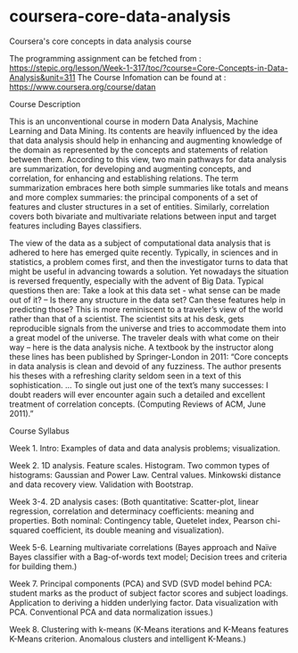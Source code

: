 coursera-core-data-analysis
===========================

Coursera's core concepts in data analysis course

The programming assignment can be fetched from : https://stepic.org/lesson/Week-1-317/toc/?course=Core-Concepts-in-Data-Analysis&unit=311
The Course Infomation can be found at : https://www.coursera.org/course/datan

Course Description

This is an unconventional course in modern Data Analysis, Machine Learning and Data Mining. Its contents are heavily influenced by the idea that data analysis should help in enhancing and augmenting knowledge of the domain as represented by the concepts and statements of relation between them. According to this view, two main pathways for data analysis are summarization, for developing and augmenting concepts, and correlation, for enhancing and establishing relations. The term summarization embraces here both simple summaries like totals and means and more complex summaries: the principal components of a set of features and cluster structures in a set of entities. Similarly, correlation covers both bivariate and multivariate relations between input and target features including Bayes classifiers.

The view of the data as a subject of computational data analysis that is adhered to here has emerged quite recently. Typically, in sciences and in statistics, a problem comes first, and then the investigator turns to data that might be useful in advancing towards a solution. Yet nowadays the situation is reversed frequently, especially with the advent of Big Data. Typical questions then are: Take a look at this data set - what sense can be made out of it? – Is there any structure in the data set? Can these features help in predicting those? This is more reminiscent to a traveler’s view of the world rather than that of a scientist. The scientist sits at his desk, gets reproducible signals from the universe and tries to accommodate them into a great model of the universe. The traveler deals with what come on their way – here is the data analysis niche.  A textbook by the instructor along these lines has been published by Springer-London in 2011: “Core concepts in data analysis is clean and devoid of any fuzziness. The author presents his theses with a refreshing clarity seldom seen in a text of this sophistication. … To single out just one of the text’s many successes: I doubt readers will ever encounter again such a detailed and excellent treatment of correlation concepts. (Computing Reviews of ACM, June 2011).”

Course Syllabus

Week 1. Intro: Examples of data and data analysis problems; visualization.       

Week 2. 1D analysis. Feature scales. Histogram. Two common types of histograms: Gaussian and Power Law. Central values. Minkowski distance and data recovery view. Validation with Bootstrap.           

Week 3-4. 2D analysis cases:
(Both quantitative: Scatter-plot, linear regression, correlation and determinacy coefficients: meaning and properties. Both nominal: Contingency table, Quetelet index, Pearson chi-squared coefficient, its double meaning and visualization).                                                              

Week 5-6. Learning multivariate correlations
(Bayes approach and Naïve Bayes classifier with a Bag-of-words text model; Decision trees and criteria for building them.)                      

Week 7. Principal components (PCA) and SVD
(SVD model behind PCA: student marks as the product of subject factor scores and subject loadings. Application to deriving a hidden underlying factor. Data visualization with PCA. Conventional PCA and data normalization issues.)

Week 8. Clustering with k-means
(K-Means iterations and K-Means features K-Means criterion. Anomalous clusters and intelligent K-Means.)

